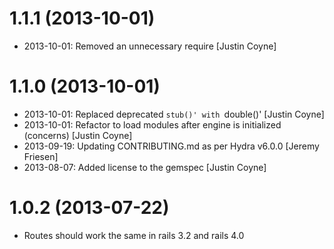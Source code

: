 # 1.1.1 (2013-10-01)
* 2013-10-01: Removed an unnecessary require [Justin Coyne]

# 1.1.0 (2013-10-01)
* 2013-10-01: Replaced deprecated `stub()' with `double()' [Justin Coyne]
* 2013-10-01: Refactor to load modules after engine is initialized (concerns) [Justin Coyne]
* 2013-09-19: Updating CONTRIBUTING.md as per Hydra v6.0.0 [Jeremy Friesen]
* 2013-08-07: Added license to the gemspec [Justin Coyne]


# 1.0.2 (2013-07-22)

* Routes should work the same in rails 3.2 and rails 4.0
